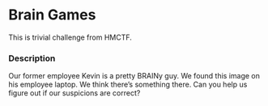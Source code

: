# Brain Games

This is trivial challenge from HMCTF.

### Description

Our former employee Kevin is a pretty BRAINy guy. We found this image on his employee laptop. We think there’s something there. Can you help us figure out if our suspicions are correct?
